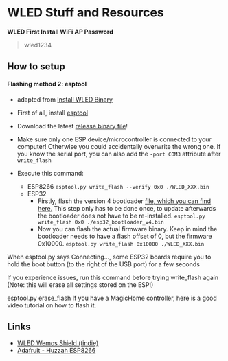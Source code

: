 # WLED Stuff and Resources


**WLED First Install WiFi AP Password**
> wled1234

## How to setup

#### Flashing method 2: esptool
  + adapted from [Install WLED Binary]()

  * First of all, install [esptool](https://github.com/espressif/esptool)

  * Download the latest [release binary file](https://github.com/Aircoookie/WLED/releases)!
  
  * Make sure only one ESP device/microcontroller is connected to your computer!
    Otherwise you could accidentally overwrite the wrong one.
    If you know the serial port, you can also add the `-port COM3` attribute after `write_flash`

  * Execute this command:
    * ESP8266
        `esptool.py write_flash --verify 0x0 ./WLED_XXX.bin`
    * ESP32
      * Firstly, flash the version 4 bootloader [file, which you can find here.](https://github.com/Aircoookie/WLED/releases/download/v0.13.1/esp32_bootloader_v4.bin)
        This step only has to be done once, to update afterwards the bootloader does not have to be re-installed.
        `esptool.py write_flash 0x0 ./esp32_bootloader_v4.bin`
      * Now you can flash the actual firmware binary. Keep in mind the bootloader needs to have a flash offset of 0, but the firmware 0x10000.
        `esptool.py write_flash 0x10000 ./WLED_XXX.bin`

  When esptool.py says Connecting..., some ESP32 boards require you to hold the
  boot button (to the right of the USB port) for a few seconds

  If you experience issues, run this command before trying write_flash again (Note: this will erase all settings stored on the ESP!)

  esptool.py erase_flash
  If you have a MagicHome controller, here is a good video tutorial on how to flash it.



## Links

* [WLED Wemos Shield (tindie)](https://github.com/srg74/WLED-wemos-shield)
* [Adafruit - Huzzah ESP8266](https://learn.adafruit.com/adafruit-huzzah-esp8266-breakout/pinouts)


